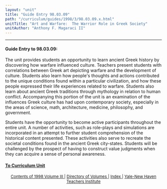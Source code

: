 ```yaml
---
layout: "unit"
title: "Guide Entry 98.03.09"
path: "/curriculum/guides/1998/3/98.03.09.x.html"
unitTitle: "Art and Warfare:  The Warrior Role in Greek Society"
unitAuthor: "Anthony F. Magaraci II"
---
```

<body>
 <p>
 </p>
 <hr/>
 <h4>
  Guide Entry to 98.03.09:
 </h4>
 The unit provides students an opportunity to learn ancient Greek history by discovering how warfare influenced culture.  Teachers present students with correlations between Greek art depicting warfare and the development of culture.  Students also learn how people's thoughts and actions contributed to the unique conditions found within a particular civilization, and how these people expressed their life experiences related to warfare.  Students also learn about ancient Greek traditions through mythology in relation to human conflict.  Accompanying this portion of the unit is an examination of the influences Greek culture has had upon contemporary society, especially in the areas of science, math, architecture, medicine, philosophy, and government.
 <p>
  Students have the opportunity to become active participants throughout the entire unit.  A number of activities, such as role-plays and simulations are incorporated in an attempt to further student comprehension of the historical content presented.  These activities also serve to recreate the societal conditions found in the ancient Greek city-states.  Students will be challenged by the prospect of having to construct value judgments when they can acquire a sense of personal awareness.
 </p>
 <p>
 </p>
 <p>
 </p>
 <h4>
  <a href="../../../units/1998/3/98.03.09.x.html">
   To Curriculum Unit
  </a>
 </h4>
 <center>
  <font size="-1">
   <a href="../../../units/1998/3/">
    Contents of 1998 Volume III
   </a>
   |
   <a href="../../../units/">
    Directory of Volumes
   </a>
   |
   <a href="../../../indexes/">
    Index
   </a>
   |
   <a href="../../../../">
    Yale-New Haven Teachers Institute
   </a>
  </font>
 </center>
</body>